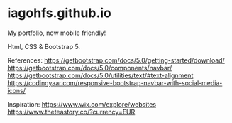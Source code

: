 # iagohfs.github.io
My portfolio, now mobile friendly!

Html, CSS & Bootstrap 5.

References:
https://getbootstrap.com/docs/5.0/getting-started/download/
https://getbootstrap.com/docs/5.0/components/navbar/
https://getbootstrap.com/docs/5.0/utilities/text/#text-alignment
https://codingyaar.com/responsive-bootstrap-navbar-with-social-media-icons/

Inspiration:
https://www.wix.com/explore/websites
https://www.theteastory.co/?currency=EUR
